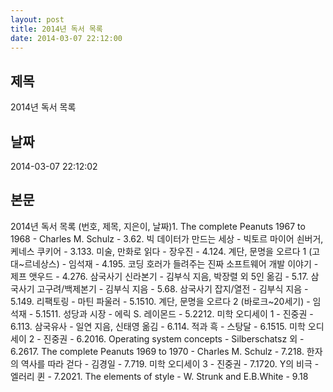 ```yaml
---
layout: post
title: 2014년 독서 목록
date: 2014-03-07 22:12:00
---
```


## 제목
2014년 독서 목록

## 날짜
2014-03-07 22:12:02

## 본문
2014년 독서 목록 (번호, 제목, 지은이, 날짜)1. The complete Peanuts 1967 to 1968 - Charles M. Schulz - 3.62. 빅 데이터가 만드는 세상 - 빅토르 마이어 쇤버거, 케네스 쿠키어 - 3.133. 미술, 만화로 읽다 - 장우진 - 4.124. 계단, 문명을 오르다 1 (고대~르네상스) - 임석재 - 4.195. 코딩 호러가 들려주는 진짜 소프트웨어 개발 이야기 - 제프 앳우드 - 4.276. 삼국사기 신라본기 - 김부식 지음, 박장렬 외 5인 옮김 - 5.17. 삼국사기 고구려/백제본기 - 김부식 지음 - 5.68. 삼국사기 잡지/열전 - 김부식 지음 - 5.149. 리팩토링 - 마틴 파울러 - 5.1510. 계단, 문명을 오르다 2 (바로크~20세기) - 임석재 - 5.1511. 성당과 시장 - 에릭 S. 레이몬드 - 5.2212. 미학 오디세이 1 - 진중권 - 6.113. 삼국유사 - 일연 지음, 신태영 옮김 - 6.114. 적과 흑 - 스탕달 - 6.1515. 미학 오디세이 2 - 진중권 - 6.2016. Operating system concepts - Silberschatsz 외 - 6.2617. The complete Peanuts 1969 to 1970 - Charles M. Schulz - 7.218. 한자의 역사를 따라 걷다 - 김경일 - 7.719. 미학 오디세이 3 - 진중권 - 7.1720. Y의 비극 - 엘러리 퀸 - 7.2021. The elements of style - W. Strunk and E.B.White - 9.18